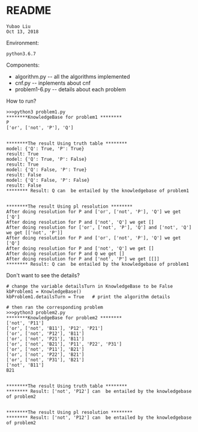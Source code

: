 # README

    Yubao Liu
    Oct 13, 2018


Environment:

    python3.6.7

Components:
* algorithm.py  --  all the algorithms implemented
* cnf.py        --  inplements about cnf
* problem1-6.py --  details about each problem



How to run?

    >>>python3 problem1.py
    ********KnowledgeBase for problem1 ********
    P
    ['or', ['not', 'P'], 'Q']


    ********The result Using truth table ********
    model: {'Q': True, 'P': True}
    result: True
    model: {'Q': True, 'P': False}
    result: True
    model: {'Q': False, 'P': True}
    result: False
    model: {'Q': False, 'P': False}
    result: False
    ******** Result: Q can  be entailed by the knowledgebase of problem1


    ********The result Using pl resolution ********
    After doing resolution for P and ['or', ['not', 'P'], 'Q'] we get ['Q']
    After doing resolution for P and ['not', 'Q'] we get []
    After doing resolution for ['or', ['not', 'P'], 'Q'] and ['not', 'Q'] we get [['not', 'P']]
    After doing resolution for P and ['or', ['not', 'P'], 'Q'] we get ['Q']
    After doing resolution for P and ['not', 'Q'] we get []
    After doing resolution for P and Q we get []
    After doing resolution for P and ['not', 'P'] we get [[]]
    ******** Result: Q can  be entailed by the knowledgebase of problem1

Don't want to see the details?

    # change the variable detailsTurn in KnowledgeBase to be False
    kbProblem1 = KnowledgeBase()
    kbProblem1.detailsTurn = True   # print the algorithm details

    # then ran the corresponding problem
    >>>python3 problem2.py
    ********KnowledgeBase for problem2 ********
    ['not', 'P11']
    ['or', ['not', 'B11'], 'P12', 'P21']
    ['or', ['not', 'P12'], 'B11']
    ['or', ['not', 'P21'], 'B11']
    ['or', ['not', 'B21'], 'P11', 'P22', 'P31']
    ['or', ['not', 'P11'], 'B21']
    ['or', ['not', 'P22'], 'B21']
    ['or', ['not', 'P31'], 'B21']
    ['not', 'B11']
    B21


    ********The result Using truth table ********
    ******** Result: ['not', 'P12'] can  be entailed by the knowledgebase of problem2


    ********The result Using pl resolution ********
    ******** Result: ['not', 'P12'] can  be entailed by the knowledgebase of problem2

